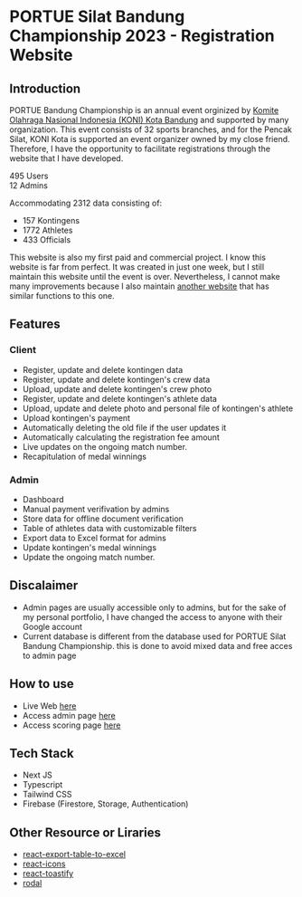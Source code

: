 # PORTUE Silat Bandung Championship 2023 - Registration Website

## Introduction

PORTUE Bandung Championship is an annual event orginized by [Komite Olahraga Nasional Indonesia (KONI) Kota Bandung](https://portue.koni-kotabandung.or.id/) and supported by many organization. This event consists of 32 sports branches, and for the Pencak Silat, KONI Kota is supported an event organizer owned by my close friend. Therefore, I have the opportunity to facilitate registrations through the website that I have developed.

495 Users\
12 Admins

Accommodating 2312 data consisting of:

- 157 Kontingens
- 1772 Athletes
- 433 Officials

This website is also my first paid and commercial project. I know this website is far from perfect. It was created in just one week, but I still maintain this website until the event is over. Nevertheless, I cannot make many improvements because I also maintain [another website](https://github.com/irfansud2nd/kejurnas-asbd-2023) that has similar functions to this one.

## Features

### Client

- Register, update and delete kontingen data
- Register, update and delete kontingen's crew data
- Upload, update and delete kontingen's crew photo
- Register, update and delete kontingen's athlete data
- Upload, update and delete photo and personal file of kontingen's athlete
- Upload kontingen's payment
- Automatically deleting the old file if the user updates it
- Automatically calculating the registration fee amount
- Live updates on the ongoing match number.
- Recapitulation of medal winnings

### Admin

- Dashboard
- Manual payment verifivation by admins
- Store data for offline document verification
- Table of athletes data with customizable filters
- Export data to Excel format for admins
- Update kontingen's medal winnings
- Update the ongoing match number.

## Discalaimer

- Admin pages are usually accessible only to admins, but for the sake of my personal portfolio, I have changed the access to anyone with their Google account
- Current database is different from the database used for PORTUE Silat Bandung Championship. this is done to avoid mixed data and free acces to admin page

## How to use

- Live Web [here](https://portue-silat-championship.vercel.app)
- Access admin page [here](https://portue-silat-championship.vercel.app/admin)
- Access scoring page [here](https://portue-silat-championship.vercel.app/scoring)

## Tech Stack

- Next JS
- Typescript
- Tailwind CSS
- Firebase (Firestore, Storage, Authentication)

## Other Resource or Liraries

- [react-export-table-to-excel](https://github.com/EdisonJpp/react-export-table-to-excel)
- [react-icons](https://react-icons.github.io/react-icons/)
- [react-toastify](https://fkhadra.github.io/react-toastify/introduction)
- [rodal](https://chenjiahan.github.io/rodal/)
